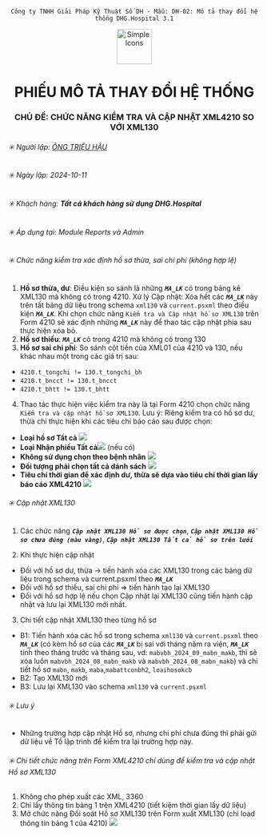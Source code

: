 <div align="center">

`Công ty TNHH Giải Pháp Kỹ Thuật Số DH - Mẫu: DH-02: Mô tả thay đổi hệ thống DHG.Hospital 3.1`

</div>

<div align="center">
  <img src="https://raw.githubusercontent.com/dh-hos/dhg.hospitalprinter/main/Deploy_Tools/Logo.ico" alt="Simple Icons" width=70>
  <h1>PHIẾU MÔ TẢ THAY ĐỔI HỆ THỐNG</h1>  
</div>
<div align="center">
    <h3>CHỦ ĐỀ: CHỨC NĂNG KIỂM TRA VÀ CẬP NHẬT XML4210 SO VỚI XML130</h3>
</div>

###### :eight_spoked_asterisk: Người lập: [ÔNG TRIỆU HẬU](https://github.com/ongtrieuhau-dh)

###### :eight_spoked_asterisk: Ngày lập: 2024-10-11

###### :eight_spoked_asterisk: Khách hàng: **Tất cả khách hàng sử dụng DHG.Hospital**

###### :eight_spoked_asterisk: Áp dụng tại: Module Reports và Admin

###### :eight_spoked_asterisk: Chức năng kiểm tra xác định hồ sơ thừa, sai chi phí (không hợp lệ)

1. **Hồ sơ thừa, dư**: Điều kiện so sánh là những **_`MA_LK`_** có trong bảng kê XML130 mà không có trong 4210. Xử lý Cập nhật: Xóa hết các **_`MA_LK`_** này trên tất bảng dữ liệu trong schema `xml130` và `current.psxml` theo điều kiện **_`MA_LK`_**. Khi chọn chức năng `Kiểm tra và Cập nhật hồ sơ XML130` trên Form 4210 sẽ xác định những **_`MA_LK`_** này để thao tác cập nhật phía sau thực hiện xóa bỏ.
2. **Hồ sơ thiếu**: **_`MA_LK`_** có trong 4210 mà không có trong 130
3. **Hồ sơ sai chi phí**: So sánh cột tiền của XML01 của 4210 và 130, nếu khác nhau một trong các giá trị sau:

- `4210.t_tongchi != 130.t_tongchi_bh`
- `4210.t_bncct != 130.t_bncct`
- `4210.t_bhtt != 130.t_bhtt`

4. Thao tác thực hiện việc kiểm tra này là tại Form 4210 chọn chức năng `Kiểm tra và cập nhật hồ sơ XML130`. Lưu ý: Riêng kiểm tra có hồ sơ dư, thừa chỉ thực hiện khi các tiêu chí báo cáo sau được chọn:

- **Loại hồ sơ Tất cả** ![](https://i.imgur.com/jEYhV0S.png)
- **Loại Nhận phiếu Tất cả**![](https://i.imgur.com/eGVJZsj.png) (nếu có)
- **Không sử dụng chọn theo bệnh nhân** ![](https://i.imgur.com/pCyhCTG.png)
- **Đối tượng phải chọn tất cả dánh sách** ![](https://i.imgur.com/W2mhSMl.png)
- **Tiêu chí thời gian để xác định dư, thừa sẽ dựa vào tiêu chí thời gian lấy báo cáo XML4210** ![](https://i.imgur.com/rQq4jHM.png)

###### :eight_spoked_asterisk: Cập nhật XML130

1. Các chức năng **_`Cập nhật XML130 Hồ sơ được chọn`_**, **_`Cập nhật XML130 Hồ sơ chưa đúng (màu vàng)`_**, **_`Cập nhật XML130 Tất cả hồ sơ trên lưới`_**

2. Khi thực hiện cập nhật

- Đối với hồ sơ dư, thừa -> tiến hành xóa các XML130 trong các bảng dữ liệu trong schema và current.psxml theo **_`MA_LK`_**
- Đối với hồ sơ thiếu, sai chi phí => tiến hành tạo lại XML130
- Đối với hồ sơ hợp lệ nếu chọn Cập nhật lại XML130 cũng tiến hành cập nhật và lưu lại XML130 mới nhất.

3. Chi tiết cập nhật XML130 theo từng hồ sơ

- B1: Tiến hành xóa các hồ sơ trong schema `xml130` và `current.psxml` theo **_`MA_LK`_** (có kèm hồ sơ của các **_`MA_LK`_** bị sai với tháng năm ra viện, **_`MA_LK`_** tính theo tháng trước và tháng sau, vd: `mabvbh_2024_09_mabn_makb`, thì sẽ xóa luôn `mabvbh_2024_08_mabn_makb` và `mabvbh_2024_08_mabn_makb`) và chi tiết hồ sơ `mabn`, `makb`, `maba`,`mabattconbh2`, `loaihosokcb`
- B2: Tạo XML130 mới
- B3: Lưu lại XML130 vào schema `xml130` và `current.psxml`

###### :eight_spoked_asterisk: Lưu ý

- Những trường hợp cập nhật Hồ sơ, nhưng chi phí chưa đúng thì phải gửi dữ liệu về Tổ lập trình để kiểm tra lại trường hợp này.

###### :eight_spoked_asterisk: Chi tiết chức năng trên Form XML4210 chỉ dùng để kiểm tra và cập nhật Hồ sơ XML130

1. Không cho phép xuất các XML, 3360
2. Chỉ lấy thông tin bảng 1 trên XML4210 (tiết kiệm thời gian lấy dữ liệu)
3. Mở chức năng Đối soát Hồ sơ XML130 trên Form xuất XML130 (chỉ load thông tin bảng 1 của 4210) ![](https://i.imgur.com/uCjA1E7.png)
